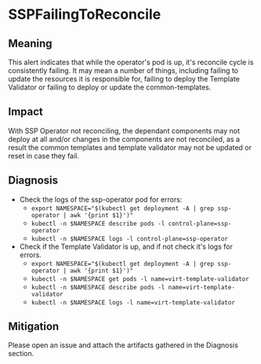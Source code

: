 # SSPFailingToReconcile

## Meaning

This alert indicates that while the operator's pod is up, it's reconcile cycle is consistently failing.
It may mean a number of things, including failing to update the resources it is responsible for,
failing to deploy the Template Validator or failing to deploy or update the common-templates.

## Impact

With SSP Operator not reconciling, the dependant components may not deploy at all and/or changes in the components are not reconciled, as a result the common templates and template validator may not be updated or reset in case they fail.

## Diagnosis

- Check the logs of the ssp-operator pod for errors:
    - `export NAMESPACE="$(kubectl get deployment -A | grep ssp-operator | awk '{print $1}')"`
    - `kubectl -n $NAMESPACE describe pods -l control-plane=ssp-operator`
    - `kubectl -n $NAMESPACE logs -l control-plane=ssp-operator`
- Check if the Template Validator is up, and if not check it's logs for errors.
    - `export NAMESPACE="$(kubectl get deployment -A | grep ssp-operator | awk '{print $1}')"`
    - `kubectl -n $NAMESPACE get pods -l name=virt-template-validator`
    - `kubectl -n $NAMESPACE describe pods -l name=virt-template-validator`
    - `kubectl -n $NAMESPACE logs -l name=virt-template-validator`    

 
## Mitigation

Please open an issue and attach the artifacts gathered in the Diagnosis section.